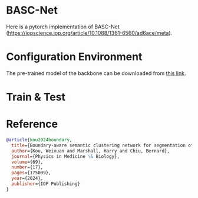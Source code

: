 # BASC-Net
Here is a pytorch implementation of BASC-Net (https://iopscience.iop.org/article/10.1088/1361-6560/ad6ace/meta).

# Configuration Environment
The pre-trained model of the backbone can be downloaded from [this link](https://drive.google.com/file/d/1jSfvNDa60Kq5_KhoUuTKEQX-QbW4RCzn/view).

# Train & Test


# Reference
```bibtex
@article{kou2024boundary,
  title={Boundary-aware semantic clustering network for segmentation of prostate zones from T2-weighted MRI},
  author={Kou, Weixuan and Marshall, Harry and Chiu, Bernard},
  journal={Physics in Medicine \& Biology},
  volume={69},
  number={17},
  pages={175009},
  year={2024},
  publisher={IOP Publishing}
}
